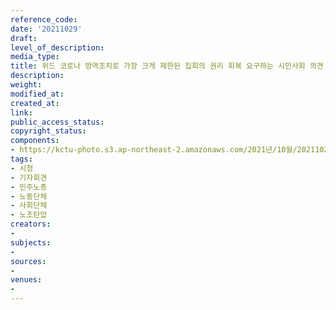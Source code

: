 ```yaml
---
reference_code: 
date: '20211029'
draft: 
level_of_description: 
media_type: 
title: 위드 코로나 방역조치로 가장 크게 제한된 집회의 권리 회복 요구하는 시민사회 의견 제시 기자회견
description: 
weight: 
modified_at: 
created_at: 
link: 
public_access_status: 
copyright_status: 
components:
- https://kctu-photo.s3.ap-northeast-2.amazonaws.com/2021년/10월/20211029-위드+코로나+방역조치로+가장+크게+제한된+집회의+권리+회복+요구하는+시민사회+의견+제시+기자회견_시청_기자회견_민주노총_노동단체_사회단체_노조탄압/_5D40054.jpg
tags:
- 시청
- 기자회견
- 민주노총
- 노동단체
- 사회단체
- 노조탄압
creators:
- 
subjects:
- 
sources:
- 
venues:
- 
---
```


